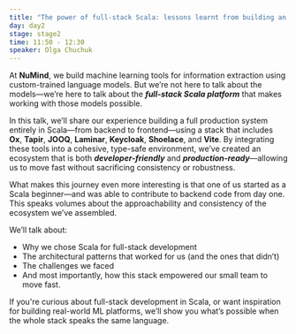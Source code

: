 ```yaml
---
title: "The power of full-stack Scala: lessons learnt from building an ML platform"
day: day2
stage: stage2
time: 11:50 - 12:30
speaker: Olga Chuchuk
---
```


At **NuMind**, we build machine learning tools for information extraction using custom-trained language models. But we’re not here to talk about the models—we’re here to talk about the ***full-stack Scala platform*** that makes working with those models possible.

In this talk, we’ll share our experience building a full production system entirely in Scala—from backend to frontend—using a stack that includes **Ox**, **Tapir**, **JOOQ**, **Laminar**, **Keycloak**, **Shoelace**, and **Vite**. By integrating these tools into a cohesive, type-safe environment, we’ve created an ecosystem that is both ***developer-friendly*** and ***production-ready***—allowing us to move fast without sacrificing consistency or robustness.

What makes this journey even more interesting is that one of us started as a Scala beginner—and was able to contribute to backend code from day one. This speaks volumes about the approachability and consistency of the ecosystem we’ve assembled.

We’ll talk about:

- Why we chose Scala for full-stack development
- The architectural patterns that worked for us (and the ones that didn’t)
- The challenges we faced 
- And most importantly, how this stack empowered our small team to move fast.

If you're curious about full-stack development in Scala, or want inspiration for building real-world ML platforms, we’ll show you what’s possible when the whole stack speaks the same language.
